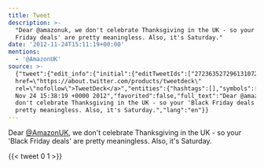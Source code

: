 ```yaml
---
title: Tweet
description: >-
  "Dear @amazonuk, we don't celebrate Thanksgiving in the UK - so your 'Black
  Friday deals' are pretty meaningless. Also, it's Saturday."
date: '2012-11-24T15:11:19+00:00'
mentions:
  - '@AmazonUK'
source: >-
  {"tweet":{"edit_info":{"initial":{"editTweetIds":["272363527296131072"],"editableUntil":"2012-11-24T16:38:19.834Z","editsRemaining":"5","isEditEligible":true}},"retweeted":false,"source":"<a
  href=\"https://about.twitter.com/products/tweetdeck\"
  rel=\"nofollow\">TweetDeck</a>","entities":{"hashtags":[],"symbols":[],"user_mentions":[{"name":"Amazon.co.uk","screen_name":"AmazonUK","indices":["5","14"],"id_str":"209004862","id":"209004862"}],"urls":[]},"display_text_range":["0","133"],"favorite_count":"0","id_str":"272363527296131072","truncated":false,"retweet_count":"1","id":"272363527296131072","created_at":"Sat
  Nov 24 15:38:19 +0000 2012","favorited":false,"full_text":"Dear @amazonuk, we
  don't celebrate Thanksgiving in the UK - so your 'Black Friday deals' are
  pretty meaningless. Also, it's Saturday.","lang":"en"}}
---
```

Dear [@AmazonUK](https://twitter.com/@AmazonUK), we don't celebrate Thanksgiving in the UK - so your 'Black Friday deals' are pretty meaningless. Also, it's Saturday.
    
{{< tweet 0 1 >}}
    

